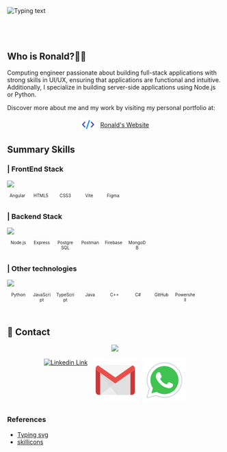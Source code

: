 <picture>
  <source media="(prefers-color-scheme: dark)" srcset="https://readme-typing-svg.demolab.com/?lines=Hi,%20there!&font=Fira%20Code&center=false&width=440&height=45&color=ebf5fb&vCenter=false&pause=500&size=24">
  <source media="(prefers-color-scheme: light)" srcset="https://readme-typing-svg.demolab.com/?lines=Hi,%20there!&font=Fira%20Code&center=false&width=440&height=45&color=0a376f&vCenter=false&pause=500&size=24">
  <img alt="Typing text" src="">
</picture>

#
<br>

## Who is Ronald?👨‍💻
Computing engineer passionate about building full-stack applications with strong skills in UI/UX, ensuring that applications are functional and intuitive. Additionally, I specialize in building server-side applications using Node.js or Python.

Discover more about me and my work by visiting my personal portfolio at:

<div style="display: flex; justify-content:center; align-items:center; gap: 12px">
  <img width="34" height="34" src="https://raw.githubusercontent.com/ronaldhgamez/files-and-images/main/portafolio/SourceCodeIcon.png"/>
  <a href="https://ronaldhgamez.github.io/ronaldhgamez/">
    Ronald's Website
  </a>
  
</div>

## Summary Skills

### | FrontEnd Stack

<img src="https://skillicons.dev/icons?i=angular,html,css,vite,figma"/>
<div style="display: flex; font-size: 10px;">
  <p style="margin-left: 1px; width:46px; text-align:center">Angular</p>
  <p style="margin-left: 9px; width:46px; text-align:center">HTML5</p>
  <p style="margin-left: 11px; width:46px; text-align:center">CSS3</p>
  <p style="margin-left: 10px; width:46px; text-align:center">Vite</p>
  <p style="margin-left: 10px; width:46px; text-align:center">Figma</p>
</div>

### | Backend Stack
<img src="https://skillicons.dev/icons?i=nodejs,expressjs,postgres,postman,firebase,mongo&perline=10" />
<div style="display:flex; font-size: 10px;">
  <p style="margin-left: 3px; width:46px; text-align:center">Node.js</p>
  <p style="margin-left: 9px; width:46px; text-align:center">Express</p>
  <p style="margin-left: 9px; width:46px; text-align:center">Postgre SQL</p>
  <p style="margin-left: 12px; width:46px; text-align:center">Postman</p>
  <p style="margin-left: 9px; width:46px; text-align:center">Firebase</p>
  <p style="margin-left: 9px; width:46px; text-align:center">MongoDB</p>
</div>

### | Other technologies
<img src="https://skillicons.dev/icons?i=python,js,ts,java,cpp,cs,github,powershell&perline=10" />
<div style="display:flex; font-size: 10px;">
  <p style="margin-left: 3px; width:46px; text-align:center">Python</p>
  <p style="margin-left: 9px; width:46px; text-align:center">JavaScript</p>
  <p style="margin-left: 9px; width:46px; text-align:center">TypeScript</p>
  <p style="margin-left: 12px; width:46px; text-align:center">Java</p>
  <p style="margin-left: 11px; width:46px; text-align:center">C++</p>
  <p style="margin-left: 9px; width:46px; text-align:center">C#</p>
  <p style="margin-left: 9px; width:46px; text-align:center">GitHub</p>
  <p style="margin-left: 9px; width:47px; text-align:center">Powershell</p>
</div>

<br>

## 🔗 Contact


<p align="center">
  <img src="https://media4.giphy.com/media/jdPMeyv9rn0hZHh8n9/giphy.gif?cid=ecf05e47jxei2w60yg7jddvl91vd8be9jfp42dtlurldkfc0&rid=giphy.gif&ct=s" width="140"/>
</p> 

<div style="display: flex; justify-content: center; gap: 15px">
  
  <a href="https://www.linkedin.com/in/ronaldhgamez/" target="_blank">
    <img 
      alt="Linkedin Link" 
      width="50" height="50"
      src="https://brand.linkedin.com/content/dam/me/business/en-us/amp/brand-site/v2/bg/LI-Bug.svg.original.svg" 
    />
  </a>

  <a href="mailto:ronaldhgamez@gmail.com" target="_blank">
    <img alt="Gmail icon contact" 
      src="https://raw.githubusercontent.com/ronaldhgamez/files-and-images/9db667a770ed44caed4542851cf3c46d9851f4cc/svg/gmail.svg"
    />
  </a>
  
  <a href="https://wa.me/50664178996" target="_blank">
    <img alt="Chat on WhatsApp" 
      src="https://raw.githubusercontent.com/ronaldhgamez/files-and-images/c634ec3e23d28e41ffe0a060bcfdd32855894947/svg/whatsapp.svg"
    />
  </a>
</div>

##

### References
- [Typing svg](https://readme-typing-svg.demolab.com/demo/)
- [skillicons](https://skillicons.dev)

##